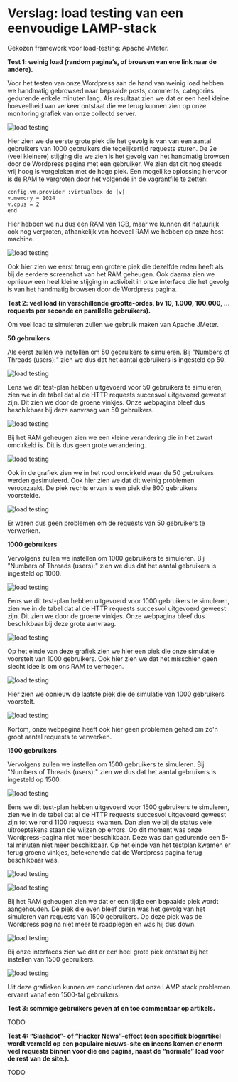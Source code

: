 # Verslag: load testing van een eenvoudige LAMP-stack #

Gekozen framework voor load-testing: Apache JMeter.


**Test 1: weinig load (random pagina’s, of browsen van ene link naar de andere).**

Voor het testen van onze Wordpress aan de hand van weinig load hebben we handmatig gebrowsed naar bepaalde posts, comments, categories gedurende enkele minuten lang. Als resultaat zien we dat er een heel kleine hoeveelheid van verkeer ontstaat die we terug kunnen zien op onze monitoring grafiek van onze collectd server. 

![load testing](https://github.com/HoGentTIN/ops3-g03/blob/master/deelopdracht01/Load-testing/load-testing-printscreens/browsen-load-memory.PNG)

Hier zien we de eerste grote piek die het gevolg is van van een aantal gebruikers van 1000 gebruikers die tegelijkertijd requests sturen. De 2e (veel kleinere) stijging die we zien is het gevolg van het handmatig browsen door de Wordpress pagina met een gebruiker. We zien dat dit nog steeds vrij hoog is vergeleken met de hoge piek. Een mogelijke oplossing hiervoor is de RAM te vergroten door het volgende in de vagrantfile te zetten:

    config.vm.provider :virtualbox do |v|
    v.memory = 1024 
    v.cpus = 2
    end

Hier hebben we nu dus een RAM van 1GB, maar we kunnen dit natuurlijk ook nog vergroten, afhankelijk van hoeveel RAM we hebben op onze host-machine.

![load testing](https://github.com/HoGentTIN/ops3-g03/blob/master/deelopdracht01/load-testing-printscreens/browsen-load.PNG)

Ook hier zien we eerst terug een grotere piek die dezelfde reden heeft als bij de eerdere screenshot van het RAM geheugen. Ook daarna zien we opnieuw een heel kleine stijging in activiteit in onze interface die het gevolg is van het handmatig browsen door de Wordpress pagina.

**Test 2: veel load (in verschillende grootte-ordes, bv 10, 1.000, 100.000, … requests per seconde en parallelle gebruikers).**

Om veel load te simuleren zullen we gebruik maken van Apache JMeter.

**50 gebruikers**

Als eerst zullen we instellen om 50 gebruikers te simuleren.
Bij "Numbers of Threads (users):" zien we dus dat het aantal gebruikers is ingesteld op 50.

![load testing](https://github.com/HoGentTIN/ops3-g03/blob/master/deelopdracht01/load-testing-printscreens/50-users.PNG)

Eens we dit test-plan hebben uitgevoerd voor 50 gebruikers te simuleren, zien we in de tabel dat al de HTTP requests succesvol uitgevoerd geweest zijn. Dit zien we door de groene vinkjes. Onze webpagina bleef dus beschikbaar bij deze aanvraag van 50 gebruikers.

![load testing](https://github.com/HoGentTIN/ops3-g03/blob/master/deelopdracht01/load-testing-printscreens/50-users-alles-slaagt.PNG)

Bij het RAM geheugen zien we een kleine verandering die in het zwart omcirkeld is. Dit is dus geen grote verandering.

![load testing](https://github.com/HoGentTIN/ops3-g03/blob/master/deelopdracht01/load-testing-printscreens/50-users-memory.PNG)

Ook in de grafiek zien we in het rood omcirkeld waar de 50 gebruikers werden gesimuleerd. Ook hier zien we dat dit weinig problemen veroorzaakt. De piek rechts ervan is een piek die 800 gebruikers voorstelde.

![load testing](https://github.com/HoGentTIN/ops3-g03/blob/master/deelopdracht01/load-testing-printscreens/50-users-interface.PNG)

Er waren dus geen problemen om de requests van 50 gebruikers te verwerken.

**1000 gebruikers**

Vervolgens zullen we instellen om 1000 gebruikers te simuleren.
Bij "Numbers of Threads (users):" zien we dus dat het aantal gebruikers is ingesteld op 1000.

![load testing](https://github.com/HoGentTIN/ops3-g03/blob/master/deelopdracht01/load-testing-printscreens/1000-users.PNG)

Eens we dit test-plan hebben uitgevoerd voor 1000 gebruikers te simuleren, zien we in de tabel dat al de HTTP requests succesvol uitgevoerd geweest zijn. Dit zien we door de groene vinkjes. Onze webpagina bleef dus beschikbaar bij deze grote aanvraag. 

![load testing](https://github.com/HoGentTIN/ops3-g03/blob/master/deelopdracht01/load-testing-printscreens/1000-users-alles-slaagt.PNG)

Op het einde van deze grafiek zien we hier een piek die onze simulatie voorstelt van 1000 gebruikers. Ook hier zien we dat het misschien geen slecht idee is om ons RAM te verhogen.

![load testing](https://github.com/HoGentTIN/ops3-g03/blob/master/deelopdracht01/load-testing-printscreens/1000-users-memory.PNG)

Hier zien we opnieuw de laatste piek die de simulatie van 1000 gebruikers voorstelt. 

![load testing](https://github.com/HoGentTIN/ops3-g03/blob/master/deelopdracht01/load-testing-printscreens/1000-users-interface.PNG)

Kortom, onze webpagina heeft ook hier geen problemen gehad om zo'n groot aantal requests te verwerken.

**1500 gebruikers**

Vervolgens zullen we instellen om 1500 gebruikers te simuleren.
Bij "Numbers of Threads (users):" zien we dus dat het aantal gebruikers is ingesteld op 1500.

![load testing](https://github.com/HoGentTIN/ops3-g03/blob/master/deelopdracht01/load-testing-printscreens/1500-users.PNG)

Eens we dit test-plan hebben uitgevoerd voor 1500 gebruikers te simuleren, zien we in de tabel dat al de HTTP requests succesvol uitgevoerd geweest zijn tot we rond 1100 requests kwamen. Dan zien we bij de status vele uitroeptekens staan die wijzen op errors. Op dit moment was onze Wordpress-pagina niet meer beschikbaar. Deze was dan gedurende een 5-tal minuten niet meer beschikbaar. Op het einde van het testplan kwamen er terug groene vinkjes, betekenende dat de Wordpress pagina terug beschikbaar was.

![load testing](https://github.com/HoGentTIN/ops3-g03/blob/master/deelopdracht01/load-testing-printscreens/1500-users-down.PNG)

![load testing](https://github.com/HoGentTIN/ops3-g03/blob/master/deelopdracht01/load-testing-printscreens/1500-users-end-terug-up.PNG)

Bij het RAM geheugen zien we dat er een tijdje een bepaalde piek wordt aangehouden. De piek die even bleef duren was het gevolg van het simuleren van requests van 1500 gebruikers. Op deze piek was de Wordpress pagina niet meer te raadplegen en was hij dus down.

![load testing](https://github.com/HoGentTIN/ops3-g03/blob/master/deelopdracht01/load-testing-printscreens/1500-users-memory.PNG)

Bij onze interfaces zien we dat er een heel grote piek ontstaat bij het instellen van 1500 gebruikers.

![load testing](https://github.com/HoGentTIN/ops3-g03/blob/master/deelopdracht01/load-testing-printscreens/1500-users-interface.PNG)

Uit deze grafieken kunnen we concluderen dat onze LAMP stack problemen ervaart vanaf een 1500-tal gebruikers.

**Test 3: sommige gebruikers geven af en toe commentaar op artikels.**

TODO



**Test 4: “Slashdot”- of “Hacker News”-effect (een specifiek blogartikel wordt vermeld op een populaire nieuws-site en ineens komen er enorm veel requests binnen voor die ene pagina, naast de “normale” load voor de rest van de site.).**

TODO
